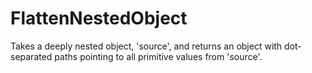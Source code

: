 # FlattenNestedObject
 Takes a deeply nested object, 'source', and returns an object with dot-separated paths pointing to all primitive values from 'source'.

